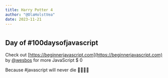 ```yaml
---
title: Harry Potter 4
author: "@OlaHolstVea"
date: 2023-11-21
---
```


#

## Day  of #100daysofjavascript

Check out [https://beginnerjavascript.com](https://beginnerjavascript.com) by
[@wesbos](https://twitter.com/wesbos)
 for more JavaScript
$ 0

Because #javascript will never die 💪🥳🏴‍☠️
